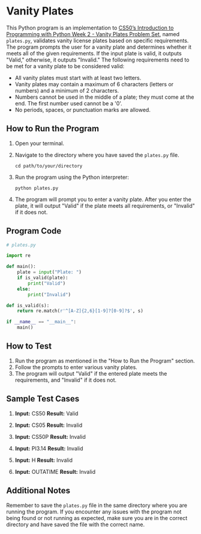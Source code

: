 # Vanity Plates

This Python program is an implementation to [CS50’s Introduction to Programming with Python Week 2 - Vanity Plates Problem Set](https://cs50.harvard.edu/python/2022/psets/2/plates/), named `plates.py`, validates vanity license plates based on specific requirements. The program prompts the user for a vanity plate and determines whether it meets all of the given requirements. If the input plate is valid, it outputs "Valid," otherwise, it outputs "Invalid." The following requirements need to be met for a vanity plate to be considered valid:

- All vanity plates must start with at least two letters.
- Vanity plates may contain a maximum of 6 characters (letters or numbers) and a minimum of 2 characters.
- Numbers cannot be used in the middle of a plate; they must come at the end. The first number used cannot be a '0'.
- No periods, spaces, or punctuation marks are allowed.

## How to Run the Program

1. Open your terminal.
2. Navigate to the directory where you have saved the `plates.py` file.

   ```
   cd path/to/your/directory
   ```

3. Run the program using the Python interpreter:

   ```
   python plates.py
   ```

4. The program will prompt you to enter a vanity plate. After you enter the plate, it will output "Valid" if the plate meets all requirements, or "Invalid" if it does not.

## Program Code

```python
# plates.py

import re

def main():
    plate = input("Plate: ")
    if is_valid(plate):
        print("Valid")
    else:
        print("Invalid")

def is_valid(s):
    return re.match(r'^[A-Z]{2,6}[1-9]?[0-9]?$', s)

if __name__ == "__main__":
    main()
```

## How to Test

1. Run the program as mentioned in the "How to Run the Program" section.
2. Follow the prompts to enter various vanity plates.
3. The program will output "Valid" if the entered plate meets the requirements, and "Invalid" if it does not.

## Sample Test Cases

1. **Input:** CS50
   **Result:** Valid

2. **Input:** CS05
   **Result:** Invalid

3. **Input:** CS50P
   **Result:** Invalid

4. **Input:** PI3.14
   **Result:** Invalid

5. **Input:** H
   **Result:** Invalid

6. **Input:** OUTATIME
   **Result:** Invalid

## Additional Notes

Remember to save the `plates.py` file in the same directory where you are running the program. If you encounter any issues with the program not being found or not running as expected, make sure you are in the correct directory and have saved the file with the correct name.